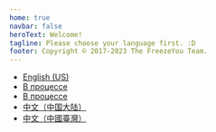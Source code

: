 ```yaml
---
home: true
navbar: false
heroText: Welcome!
tagline: Please choose your language first. :D
footer: Copyright © 2017-2023 The FreezeYou Team.
---
```

* <a href="javascript:forwardTo('en-US');">English (US)</a>
* <a href="javascript:forwardTo('ru-RU');">В процессе</a>
* <a href="javascript:forwardTo('ru-UA');">В процессе</a>
* <a href="javascript:forwardTo('zh-CN');">中文（中国大陆）</a>
* <a href="javascript:forwardTo('zh-TW');">中文（中國臺灣）</a>

